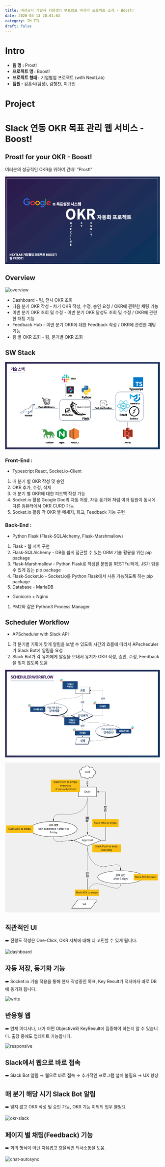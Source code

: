 ```yaml
---
title: 비전공자 개발자 지망생의 부트캠프 마지막 프로젝트 소개 - Boost!
date: 2020-03-13 20:01:63
category: IM TIL
draft: false
---
```


# Intro

- **팀 명 :** Prost!
- **프로젝트 명 :** Boost!
- **프로젝트 형태 :** 기업협업 프로젝트 (with NextLab)
- **팀원 :** 김홍식(팀장), 김형찬, 이규빈

# Project

# **Slack 연동 OKR 목표 관리 웹 서비스 - Boost!**

## Prost! for your OKR - Boost!

여러분의 성공적인 OKR을 위하여 건배! "Prost!"

![intro](./images/prost_intro.png)

## Overview

![overview](./images/boost_overview.gif)

- Dashboard - 팀, 전사 OKR 조회
- 다음 분기 OKR 작성 - 차기 OKR 작성, 수정, 승인 요청 / OKR에 관련한 채팅 기능
- 이번 분기 OKR 조회 및 수정 - 이번 분기 OKR 달성도 조회 및 수정 / OKR에 관련한 채팅 기능
- Feedback Hub - 이번 분기 OKR에 대한 Feedback 작성 / OKR에 관련한 채팅 기능
- 팀 별 OKR 조회 - 팀, 분기별 OKR 조회

## SW Stack

![stack](./images/prost_stack.png)

### Front-End :

- Typescript React, Socket.io-Client

1. 매 분기 별 OKR 작성 및 승인
2. OKR 추가, 수정, 삭제
3. 매 분기 별 OKR에 대한 피드백 작성 가능
4. Socket.io 활용 Google Doc의 자동 저장, 자동 동기화 처럼 여러 팀원이 동시에 다른 컴퓨터에서 OKR CURD 가능
5. Socket.io 활용 각 OKR 별 메세지, 회고, Feedback 기능 구현

### Back-End :

- Python Flask (Flask-SQLAlchemy, Flask-Marshmallow)

1. Flask - 웹 서버 구현
2. Flask-SQLAlchemy - DB를 쉽게 접근할 수 있는 ORM 기술 활용을 위한 pip package
3. Flask-Marshmallow - Python Flask로 작성된 문법을 RESTFul하게, JS가 읽을 수 있게 돕는 pip package
4. Flask-Socket.io - Socket.io를 Python Flask에서 사용 가능하도록 하는 pip package
5. Database - MariaDB

- Gunicorn + Nginx

1. PM2와 같은 Python3 Process Manager

## Scheduler Workflow

- APScheduler with Slack API

1. 각 분기별 기획에 맞게 알림을 보낼 수 있도록 시간의 흐름에 따라서 APscheduler가 Slack Bot에 알림을 요청
2. Slack Bot가 각 유져에게 알림을 보내서 유져가 OKR 작성, 승인, 수정, Feedback을 잊지 않도록 도움

![flow](./images/prost_flow.png)

![nextlab-flow](./images/nextlab_flow.png)

## 직관적인 UI

➡️ 진행도 작성은 One-Click, OKR 자체에 대해 더 고민할 수 있게 됩니다.

![dashboard](./images/prost_dashboard.gif)

## 자동 저장, 동기화 기능

➡️ Socket.io 기술 적용을 통해 현재 작성중인 목표, Key Result가 적자마자 바로 DB에 동기화 됩니다.

![write](./images/okr_write.gif)

## 반응형 웹

➡️ 언제 어디서나, 내가 어떤 Objective와 KeyResult에 집중해야 하는지 알 수 있습니다. 출장 중에도 업데이트 가능합니다.

![responsive](./images/resposnive.gif)

## Slack에서 웹으로 바로 접속

➡️ Slack Bot 알림 ⇒ 웹으로 바로 접속 ⇒ 추가적인 프로그램 설치 불필요 ⇒ UX 향상

## 매 분기 해당 시기 Slack Bot 알림

➡️ 잊지 않고 OKR 작성 및 승인 가능, OKR 기능 이외의 업무 불필요

![okr-slack](./images/okr_slack.gif)

## 페이지 별 채팅(Feedback) 기능

➡️ 회의 형식이 아닌 자유롭고 효율적인 의사소통을 도움.

![chat-autosync](./images/chat_autosync.gif)
